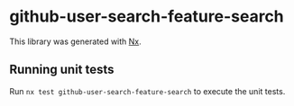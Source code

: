 # github-user-search-feature-search

This library was generated with [Nx](https://nx.dev).

## Running unit tests

Run `nx test github-user-search-feature-search` to execute the unit tests.
